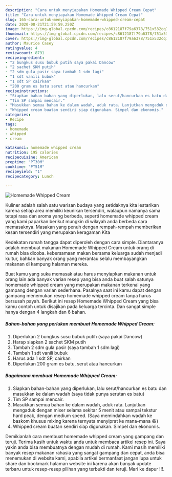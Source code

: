 ```yaml
---
description: "Cara untuk menyiapakan Homemade Whipped Cream Cepat"
title: "Cara untuk menyiapakan Homemade Whipped Cream Cepat"
slug: 165-cara-untuk-menyiapakan-homemade-whipped-cream-cepat
date: 2020-08-21T21:59:59.250Z
image: https://img-global.cpcdn.com/recipes/c8612187f79a6378/751x532cq70/homemade-whipped-cream-foto-resep-utama.jpg
thumbnail: https://img-global.cpcdn.com/recipes/c8612187f79a6378/751x532cq70/homemade-whipped-cream-foto-resep-utama.jpg
cover: https://img-global.cpcdn.com/recipes/c8612187f79a6378/751x532cq70/homemade-whipped-cream-foto-resep-utama.jpg
author: Maurice Casey
ratingvalue: 4
reviewcount: 8791
recipeingredient:
- "2 bungkus susu bubuk putih saya pakai Dancow"
- "2 sachet SKM putih"
- "2 sdm gula pasir saya tambah 1 sdm lagi"
- "1 sdt vanili bubuk"
- "1 sdt SP cairkan"
- "200 gram es batu serut atau hancurkan"
recipeinstructions:
- "Siapkan bahan-bahan yang diperlukan, lalu serut/hancurkan es batu dan masukkan ke dalam wadah (saya tidak punya serutan es batu)"
- "Tim SP sampai mencair."
- "Masukkan semua bahan ke dalam wadah, aduk rata. Lanjutkan mengaduk dengan mixer selama sekitar 5 menit atau sampai tekstur hard peak, dengan medium speed. (Saya memindahkan wadah ke baskom khusus mixing karena ternyata menyiprat ke mana-mana 😆)"
- "Whipped cream buatan sendiri siap digunakan. Simpel dan ekonomis."
categories:
- Recipe
tags:
- homemade
- whipped
- cream

katakunci: homemade whipped cream 
nutrition: 195 calories
recipecuisine: American
preptime: "PT30M"
cooktime: "PT51M"
recipeyield: "1"
recipecategory: Lunch

---
```



![Homemade Whipped Cream](https://img-global.cpcdn.com/recipes/c8612187f79a6378/751x532cq70/homemade-whipped-cream-foto-resep-utama.jpg)

Kuliner adalah salah satu warisan budaya yang setidaknya kita lestarikan karena setiap area memiliki keunikan tersendiri, walaupun namanya sama tetapi rasa dan aroma yang berbeda, seperti homemade whipped cream yang kami paparkan berikut mungkin di wilayah anda berbeda cara memasaknya. Masakan yang penuh dengan rempah-rempah memberikan kesan tersendiri yang merupakan keragaman Kita

Kedekatan rumah tangga dapat diperoleh dengan cara simple. Diantaranya adalah membuat makanan Homemade Whipped Cream untuk orang di rumah bisa dicoba. kebersamaan makan bersama keluarga sudah menjadi kultur, bahkan banyak orang yang merantau selalu membayangkan makanan di kampung halaman mereka.



Buat kamu yang suka memasak atau harus menyiapkan makanan untuk orang lain ada banyak varian resep yang bisa anda buat salah satunya homemade whipped cream yang merupakan makanan terkenal yang gampang dengan varian sederhana. Pasalnya saat ini kamu dapat dengan gampang menemukan resep homemade whipped cream tanpa harus bersusah payah.
Berikut ini resep Homemade Whipped Cream yang bisa kamu contoh untuk disajikan pada keluarga tercinta. Dan sangat simple hanya dengan 4 langkah dan 6 bahan.


<!--inarticleads1-->

##### Bahan-bahan yang perlukan membuat Homemade Whipped Cream:

1. Diperlukan 2 bungkus susu bubuk putih (saya pakai Dancow)
1. Harap siapkan 2 sachet SKM putih
1. Tambah 2 sdm gula pasir (saya tambah 1 sdm lagi)
1. Tambah 1 sdt vanili bubuk
1. Harus ada 1 sdt SP, cairkan
1. Diperlukan 200 gram es batu, serut atau hancurkan




<!--inarticleads2-->

##### Bagaimana membuat  Homemade Whipped Cream:

1. Siapkan bahan-bahan yang diperlukan, lalu serut/hancurkan es batu dan masukkan ke dalam wadah (saya tidak punya serutan es batu)
1. Tim SP sampai mencair.
1. Masukkan semua bahan ke dalam wadah, aduk rata. Lanjutkan mengaduk dengan mixer selama sekitar 5 menit atau sampai tekstur hard peak, dengan medium speed. (Saya memindahkan wadah ke baskom khusus mixing karena ternyata menyiprat ke mana-mana 😆)
1. Whipped cream buatan sendiri siap digunakan. Simpel dan ekonomis.




Demikianlah cara membuat homemade whipped cream yang gampang dan teruji. Terima kasih untuk waktu anda untuk membaca artikel resep ini. Saya yakin anda bisa membuatnya dengan mudah di rumah. Kami masih memiliki banyak resep makanan rahasia yang sangat gampang dan cepat, anda bisa menemukan di website kami, apabila artikel bermanfaat jangan lupa untuk share dan bookmark halaman website ini karena akan banyak update terbaru untuk resep-resep pilihan yang terbukti dan teruji. Mari ke dapur !!!. 
